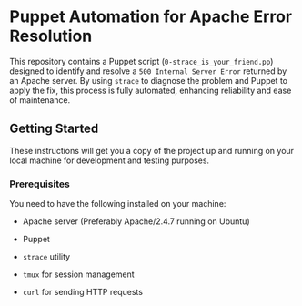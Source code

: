 # Puppet Automation for Apache Error Resolution

This repository contains a Puppet script (`0-strace_is_your_friend.pp`) designed to identify and resolve a `500 Internal Server Error` returned by an Apache server. By using `strace` to diagnose the problem and Puppet to apply the fix, this process is fully automated, enhancing reliability and ease of maintenance.

## Getting Started

These instructions will get you a copy of the project up and running on your local machine for development and testing purposes.

### Prerequisites

You need to have the following installed on your machine:

- Apache server (Preferably Apache/2.4.7 running on Ubuntu)

- Puppet
- `strace` utility
- `tmux` for session management
- `curl` for sending HTTP requests
